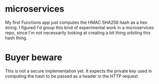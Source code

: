 # microservices

My first Functions app just computes the HMAC SHA256 hash as a hex string.
I figured I'd group this kind of experimental work in a microservices repo,
since I'm not necessarily looking at creating a bit thing orbiting this
hash thing.

# Buyer beware

This is not a secure implementation yet. It expects the private key used
in computing the hash to be passed as a header in the HTTP request.
